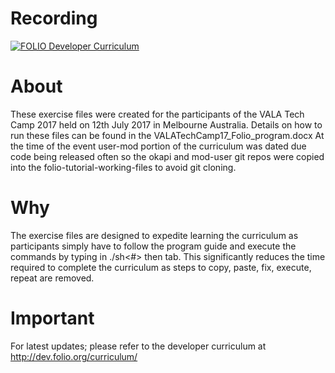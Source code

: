 Recording
==========

[![FOLIO Developer Curriculum](https://openlibraryfoundation-discourse-files.s3.amazonaws.com/original/1X/a1f800ac2f8f9dec470d012a42c7fd89ac98402c.png)](https://www.youtube.com/watch?v=fIyFYVZO4I8&list=PLNemeeBXI4uaONGe36UAKvNYaVo0ssZXV&index=1)


About
=====
These exercise files were created for the participants of the VALA Tech Camp 2017 held on 12th July 2017 in Melbourne Australia. Details on how to run these files can be found in the VALATechCamp17_Folio_program.docx
At the time of the event user-mod portion of the curriculum was dated due code being released often so the okapi and mod-user git repos were copied into the folio-tutorial-working-files to avoid git cloning.


Why
======
The exercise files are designed to expedite learning the curriculum as participants simply have to follow the program guide and execute the commands by typing in ./sh<#> then tab.
This significantly reduces the time required to complete the curriculum as steps to copy, paste, fix, execute, repeat are removed.


Important
==========
For latest updates; please refer to the developer curriculum at http://dev.folio.org/curriculum/
